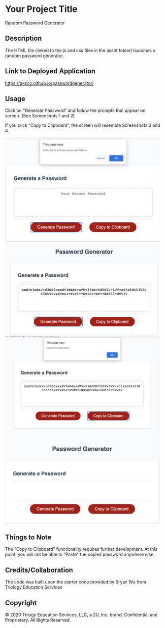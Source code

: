# Your Project Title
Random Password Generator

## Description 
The HTML file (linked to the js and css files in the asset folder) launches a random password generator.

## Link to Deployed Application

https://aksco.github.io/passwordgenerator/

## Usage

Click on "Generate Password" and follow the prompts that appear on screen.
(See Screenshots 1 and 2)

If you click "Copy to Clipboard", the screen will resemble Screenshots 3 and 4.

![EG of a prompt that appears](assets/images/img1.png)
![EG of a password that is generated](assets/images/img2.png)
![When user clicks on copy to clipboard, alert confirms that a password has been copied](assets/images/img3.png)
![When user clicks OK on the alert from img3, the password disappears on screen ](assets/images/img4.png)


## Things to Note

The "Copy to Clipboard" functionality requires further development.
At this point, you will not be able to "Paste" the copied password anywhere else.

## Credits/Collaboration

The code was built upon the starter code provided by Bryan Wu from Triology Education Services

## Copyright

© 2020 Trilogy Education Services, LLC, a 2U, Inc. brand. Confidential and Proprietary. All Rights Reserved.
